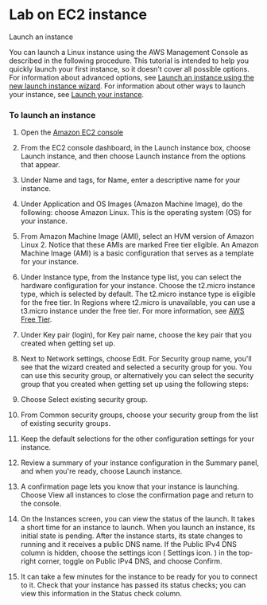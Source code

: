 # Lab on EC2 instance

Launch an instance

You can launch a Linux instance using the AWS Management Console as described in the following procedure. This tutorial is intended to help you quickly launch your first instance, so it doesn't cover all possible options. For information about advanced options, see [Launch an instance using the new launch instance wizard](https://docs.aws.amazon.com/AWSEC2/latest/UserGuide/launching-instance.html). For information about other ways to launch your instance, see [Launch your instance](https://docs.aws.amazon.com/AWSEC2/latest/UserGuide/EC2_GetStarted.html).

### To launch an instance

1. Open the [Amazon EC2 console](https://console.aws.amazon.com/ec2/)

2. From the EC2 console dashboard, in the Launch instance box, choose Launch instance, and then choose Launch instance from the options that appear.

3. Under Name and tags, for Name, enter a descriptive name for your instance.

4. Under Application and OS Images (Amazon Machine Image), do the following: choose Amazon Linux. This is the operating system (OS) for your instance.

5. From Amazon Machine Image (AMI), select an HVM version of Amazon Linux 2. Notice that these AMIs are marked Free tier eligible. An Amazon Machine Image (AMI) is a basic configuration that serves as a template for your instance.

6. Under Instance type, from the Instance type list, you can select the hardware configuration for your instance. Choose the t2.micro instance type, which is selected by default. The t2.micro instance type is eligible for the free tier. In Regions where t2.micro is unavailable, you can use a t3.micro instance under the free tier. For more information, see [AWS Free Tier](https://aws.amazon.com/free/).

7. Under Key pair (login), for Key pair name, choose the key pair that you created when getting set up.

8. Next to Network settings, choose Edit. For Security group name, you'll see that the wizard created and selected a security group for you. You can use this security group, or alternatively you can select the security group that you created when getting set up using the following steps:

9. Choose Select existing security group.

10. From Common security groups, choose your security group from the list of existing security groups.

11. Keep the default selections for the other configuration settings for your instance.

12. Review a summary of your instance configuration in the Summary panel, and when you're ready, choose Launch instance.

13. A confirmation page lets you know that your instance is launching. Choose View all instances to close the confirmation page and return to the console.

14. On the Instances screen, you can view the status of the launch. It takes a short time for an instance to launch. When you launch an instance, its initial state is pending. After the instance starts, its state changes to running and it receives a public DNS name. If the Public IPv4 DNS column is hidden, choose the settings icon ( Settings icon. ) in the top-right corner, toggle on Public IPv4 DNS, and choose Confirm.

15. It can take a few minutes for the instance to be ready for you to connect to it. Check that your instance has passed its status checks; you can view this information in the Status check column.
